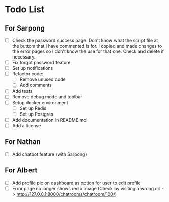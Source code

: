 # Todo List

## For Sarpong

- [ ] Check the password success page. Don't know what the script file at the buttom that I have commented is for.
      I copied and made changes to the error pages so I don't know the use for that one. Check and delete if necessary.
- [ ] Fix forgot password feature
- [ ] Set up notifications
- [ ] Refactor code:
  - [ ] Remove unused code
  - [ ] Add comments
- [ ] Add tests
- [ ] Remove debug mode and toolbar
- [ ] Setup docker environment
  - [ ] Set up Redis
  - [ ] Set up Postgres
- [ ] Add documentation in README.md
- [ ] Add a license

## For Nathan

- [ ] Add chatbot feature (with Sarpong)

## For Albert

- [ ] Add profile pic on dashboard as option for user to edit profile
- [ ] Error page no longer shows red x image (Check by visiting a wrong url -> http://127.0.0.1:8000/chatrooms/chatroom/100/)

<!-- Put an x in the square brackets when done -->
